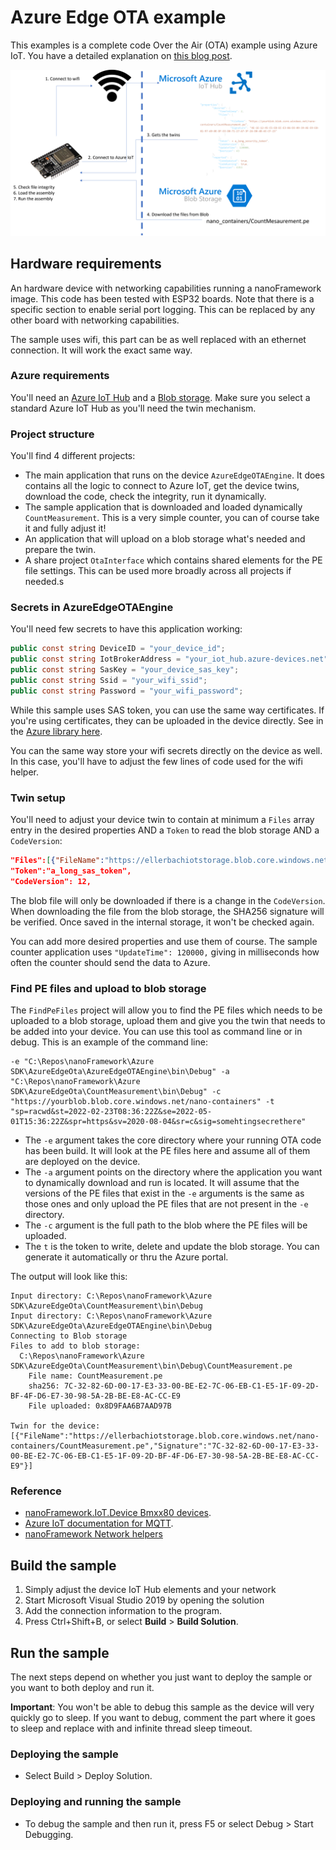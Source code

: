 # Azure Edge OTA example

This examples is a complete code Over the Air (OTA) example using Azure IoT. You have a detailed explanation on [this blog post](https://www.nanoframework.net/over-the-air-net-nanoframework-code-update-using-azure-iot/).

![Architecture](architecture.png)

## Hardware requirements

An hardware device with networking capabilities running a nanoFramework image. 
This code has been tested with ESP32 boards. Note that there is a specific section to enable serial port logging. This can be replaced by any other board with networking capabilities.

The sample uses wifi, this part can be as well replaced with an ethernet connection. It will work the exact same way.

### Azure requirements

You'll need an [Azure IoT Hub](https://docs.microsoft.com/en-us/azure/iot-hub/iot-concepts-and-iot-hub) and a [Blob storage](https://docs.microsoft.com/en-us/azure/storage/blobs/). Make sure you select a standard Azure IoT Hub as you'll need the twin mechanism.

### Project structure

You'll find 4 different projects:

* The main application that runs on the device `AzureEdgeOTAEngine`. It does contains all the logic to connect to Azure IoT, get the device twins, download the code, check the integrity, run it dynamically.
* The sample application that is downloaded and loaded dynamically `CountMeasurement`. This is a very simple counter, you can of course take it and fully adjust it!
* An application that will upload on a blob storage what's needed and prepare the twin.
* A share project `OtaInterface` which contains shared elements for the PE file settings. This can be used more broadly across all projects if needed.s

### Secrets in AzureEdgeOTAEngine

You'll need few secrets to have this application working:

```csharp
public const string DeviceID = "your_device_id";
public const string IotBrokerAddress = "your_iot_hub.azure-devices.net";
public const string SasKey = "your_device_sas_key";
public const string Ssid = "your_wifi_ssid";
public const string Password = "your_wifi_password";
```

While this sample uses SAS token, you can use the same way certificates. If you're using certificates, they can be uploaded in the device directly. See in the [Azure library here](https://github.com/nanoframework/nanoFramework.Azure.Devices#storing-the-certificate-on-the-device).

You can the same way store your wifi secrets directly on the device as well. In this case, you'll have to adjust the few lines of code used for the wifi helper.

### Twin setup

You'll need to adjust your device twin to contain at minimum a `Files` array entry in the desired properties AND a `Token` to read the blob storage AND a `CodeVersion`:

```json
"Files":[{"FileName":"https://ellerbachiotstorage.blob.core.windows.net/nano-containers/CountMeasurement.pe","Signature":"7C-32-82-6D-00-17-E3-33-00-BE-E2-7C-06-EB-C1-E5-1F-09-2D-BF-4F-D6-E7-30-98-5A-2B-BE-E8-AC-CC-E9"}],
"Token":"a_long_sas_token",
"CodeVersion": 12,
```

The blob file will only be downloaded if there is a change in the `CodeVersion`. When downloading the file from the blob storage, the SHA256 signature will be verified. Once saved in the internal storage, it won't be checked again.

You can add more desired properties and use them of course. The sample counter application uses `"UpdateTime": 120000,` giving in milliseconds how often the counter should send the data to Azure.

### Find PE files and upload to blob storage

The `FindPeFiles` project will allow you to find the PE files which needs to be uploaded to a blob storage, upload them and give you the twin that needs to be added into your device. You can use this tool as command line or in debug. This is an example of the command line:

```shell
-e "C:\Repos\nanoFramework\Azure SDK\AzureEdgeOta\AzureEdgeOTAEngine\bin\Debug" -a "C:\Repos\nanoFramework\Azure SDK\AzureEdgeOta\CountMeasurement\bin\Debug" -c "https://yourblob.blob.core.windows.net/nano-containers" -t "sp=racwd&st=2022-02-23T08:36:22Z&se=2022-05-01T15:36:22Z&spr=https&sv=2020-08-04&sr=c&sig=somehtingsecrethere"
```

* The `-e` argument takes the core directory where your running OTA code has been build. It will look at the PE files here and assume all of them are deployed on the device.
* The `-a` argument points on the directory where the application you want to dynamically download and run is located. It will assume that the versions of the PE files that exist in the `-e` arguments is the same as those ones and only upload the PE files that are not present in the `-e` directory.
* The `-c` argument is the full path to the blob where the PE files will be uploaded.
* The `t` is the token to write, delete and update the blob storage. You can generate it automatically or thru the Azure portal.

The output will look like this:

```text
Input directory: C:\Repos\nanoFramework\Azure SDK\AzureEdgeOta\CountMeasurement\bin\Debug
Input directory: C:\Repos\nanoFramework\Azure SDK\AzureEdgeOta\AzureEdgeOTAEngine\bin\Debug
Connecting to Blob storage
Files to add to blob storage:
  C:\Repos\nanoFramework\Azure SDK\AzureEdgeOta\CountMeasurement\bin\Debug\CountMeasurement.pe
    File name: CountMeasurement.pe
    sha256: 7C-32-82-6D-00-17-E3-33-00-BE-E2-7C-06-EB-C1-E5-1F-09-2D-BF-4F-D6-E7-30-98-5A-2B-BE-E8-AC-CC-E9
    File uploaded: 0x8D9FAA6B7AAD97B

Twin for the device:
[{"FileName":"https://ellerbachiotstorage.blob.core.windows.net/nano-containers/CountMeasurement.pe","Signature":"7C-32-82-6D-00-17-E3-33-00-BE-E2-7C-06-EB-C1-E5-1F-09-2D-BF-4F-D6-E7-30-98-5A-2B-BE-E8-AC-CC-E9"}]
```

### Reference

- [nanoFramework.IoT.Device Bmxx80 devices](https://github.com/nanoframework/nanoFramework.IoT.Device/tree/develop/devices/Bmxx80).
- [Azure IoT documentation for MQTT](https://docs.microsoft.com/en-us/azure/iot-hub/iot-hub-mqtt-support).
- [nanoFramework Network helpers](https://github.com/nanoframework/Windows.Devices.WiFi)

## Build the sample

1. Simply adjust the device IoT Hub elements and your network
2. Start Microsoft Visual Studio 2019 by opening the solution
3. Add the connection information to the program.
4. Press Ctrl+Shift+B, or select **Build** \> **Build Solution**.

## Run the sample

The next steps depend on whether you just want to deploy the sample or you want to both deploy and run it.

**Important**: You won't be able to debug this sample as the device will very quickly go to sleep. If you want to debug, comment the part where it goes to sleep and replace with and infinite thread sleep timeout.

### Deploying the sample

- Select Build > Deploy Solution.

### Deploying and running the sample

- To debug the sample and then run it, press F5 or select Debug >  Start Debugging.
